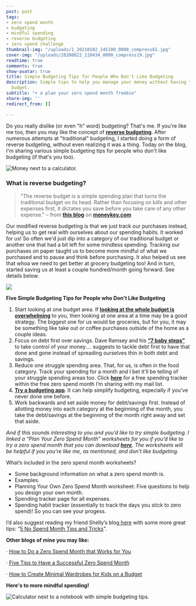 ```yaml
---
post: post
tags:
- zero spend month
- budgeting
- mindful spending
- reverse budgeting
- zero spend challenge
thumbnail-img: "/uploads/1_20210102_145100_0000_compress61.jpg"
cover-img: "/uploads/20200822_110434_0000_compress19.jpg"
readtime: true
comments: true
show-avatar: true
title: Simple Budgeting Tips for People Who Don't Like Budgeting
description: Simple tips to help you manage your money without having to do a traditional
  budget.
subtitle: "+ a plan your zero spend month freebie"
share-img: ''
redirect_from: []

---
```

Do you really dislike (or even "h" word) budgeting? That's me. If you're like me too, then you may like the concept of [**reverse budgeting**](https://www.forbes.com/sites/peterlazaroff/2016/02/29/creating-a-budget-that-works/). After numerous attempts at "traditional" budgeting, I started doing a form of reverse budgeting, without even realizing it was a thing. Today on the blog, I'm sharing various simple budgeting tips for people who don't like budgeting (if that's you too).

![Money next to a calculator.](/uploads/1_20210102_145100_0000_compress61.jpg "Simple Budgeting Tips for People Who Don't Like Budgeting SHM")

### What is reverse budgeting?

> "The reverse budget is a simple spending plan that turns the traditional budget on its head. Rather than focusing on bills and other expenses first, it dictates you save before you take care of any other expense." – from [**this blog**](https://www.moneykey.com/blog/all-you-need-to-know-about-reverse-budget/#:\~:text=The%20reverse%20budget%20is%20a,care%20of%20any%20other%20expense.) on [**moneykey.com**](moneykey.com)

Our modified reverse budgeting is that we just track our purchases instead, helping us to get real with ourselves about our spending habits. It worked for us! So often we'd just dip into a category of our traditional budget or another one that had a bit left for some mindless spending. Tracking our purchases on paper taught us to become more mindful of what we purchased and to pause and think before purchasing. It also helped us see that whoa we need to get better at grocery budgeting too! And in turn, started saving us at least a couple hundred/month going forward. See details below.

![](/uploads/screenshot-budget.jpg)

**Five Simple Budgeting Tips for People who Don't Like Budgeting**

1. Start looking at one budget area. If [**looking at the whole budget is overwhelming**](https://www.busybudgeter.com/build-your-budget-avoid-overwhelm-in-budgeting/) to you, then looking at one area at a time may be a good strategy. The biggest one for us would be groceries, but for you, it may be something like take out or coffee purchases outside of the home as a couple ideas.
2. Focus on debt first over savings. Dave Ramsey and his [**“7 baby steps”**](https://www.daveramsey.com/dave-ramsey-7-baby-steps?snid=start.steps) to take control of your money.... suggests to tackle debt first to have that done and gone instead of spreading ourselves thin in both debt and savings.
3. Reduce one struggle spending area. That, for us, is often in the food category. Track your spending for a month and I bet it'll be telling of your struggle spending areas too. Click [**here**](https://mailchi.mp/8264c25ebc2a/zerospend) for a free spending tracker within the free zero spend month I’m sharing with my mail list.
4. [**Try a budgeting app**](https://www.thebalance.com/best-budgeting-apps-4159414). It can help simplify budgeting, especially if you've never done one before.
5. Work backwards and set aside money for debt/savings first. Instead of allotting money into each category at the beginning of the month, you take the debt/savings at the beginning of the month right away and set that aside.

_And if this sounds interesting to you and you’d like to try simple budgeting. I linked a “Plan Your Zero Spend Month” worksheets for you if you’d like to try a zero spend month that you can download_ [**_here_**](https://mailchi.mp/8264c25ebc2a/zerospend)_. The worksheets will be helpful if you you’re like me, as mentioned, and don’t like budgeting._

What’s included in the zero spend month worksheets?

* Some background information on what a zero spend month is.
* Examples.
* Planning Your Own Zero Spend Month worksheet: Five questions to help you design your own month.
* Spending tracker page for all expenses.
* Spending habit tracker (essentially to track the days you stick to zero spend)! So you can see your progess.

I’d also suggest reading my friend Shelly’s blog[ here](https://www.envision31.com/blog1/5nospendmonthtipsandtricks) with some more great tips: “[5 No Spend Month Tips and Tricks](https://www.envision31.com/blog1/5nospendmonthtipsandtricks)".

**Other blogs of mine you may like:**

· [How to Do a Zero Spend Month that Works for You](https://www.simplehomemom.com/how-to-do-a-zero-spend-month-that-works-for-you/)

· [Five Tips to Have a Successful Zero Spend Month](https://www.simplehomemom.com/five-tips-to-have-a-successful-zero-spend-month/)

· [How to Create Minimal Wardrobes for Kids on a Budget](https://www.simplehomemom.com/how-to-create-minimal-wardrobes-for-kids-on-a-budget/)

**Here's to more mindful spending!**

![Calculator next to a notebook with simple budgeting tips.](/uploads/1_20210102_145353_0000_compress43.jpg "Simple Budgeting Tips for People Who Don't Like Budgeting SHM2")